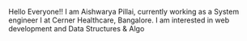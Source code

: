 Hello Everyone!! I am Aishwarya Pillai, currently working as a System engineer I at Cerner Healthcare, Bangalore. I am interested in web development and Data Structures & Algo

